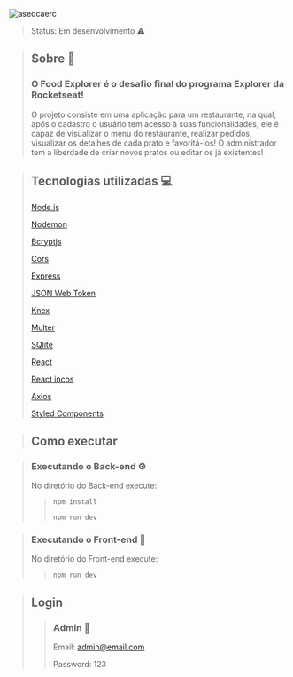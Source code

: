 ![asedcaerc](https://user-images.githubusercontent.com/103121417/216769074-7a2b8f44-e3d2-4549-8f24-d7cc454f5e9a.png)

> Status: Em desenvolvimento ⚠️

> ## Sobre 📖
> 
> ### O Food Explorer é o desafio  final do programa Explorer da Rocketseat! 
> 
> O projeto consiste em uma aplicação para um restaurante, na qual, após o cadastro o usuário tem acesso à suas funcionalidades, ele é capaz de visualizar o menu do restaurante, realizar pedidos, visualizar os detalhes de cada prato e favoritá-los! O administrador tem a liberdade de criar novos pratos ou editar os já existentes!

> ## Tecnologias utilizadas 💻
> 
> [Node.js](https://nodejs.org/en/)
> 
> [Nodemon](https://www.example.com/my%20great%20page)
> 
> [Bcryptjs](https://www.npmjs.com/package/bcryptjs)
> 
> [Cors](https://www.npmjs.com/package/cors)
> 
> [Express](https://expressjs.com/pt-br/)
> 
> [JSON Web Token](https://www.npmjs.com/package/jsonwebtoken)
> 
> [Knex](https://www.npmjs.com/package/knex)
> 
> [Multer](https://www.npmjs.com/package/multer)
> 
> [SQlite](https://sqlite.org/index.html)
> 
> [React](https://pt-br.reactjs.org/)
> 
> [React incos](https://react-icons.github.io/react-icons/)
> 
> [Axios](https://www.npmjs.com/package/axios)
> 
> [Styled Components](https://styled-components.com/)

> ## Como executar 

> ### Executando o Back-end ⚙️
> No diretório do Back-end execute:
> 
>> ``` npm install ```
>> 
>> ``` npm run dev ```


>  ### Executando o Front-end 🚀
>  No diretório do Front-end execute:
>  
>> ``` npm run dev ```

> ## Login
>> ### Admin 🔑
>> Email: admin@email.com
>> 
>> Password: 123
